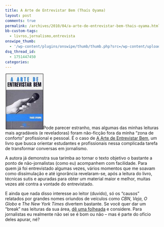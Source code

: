 ```yaml
---
title: A Arte de Entrevistar Bem (Thaís Oyama)
layout: post
comments: true
permalink: /archives/2010/04/a-arte-de-entrevistar-bem-thais-oyama.html/
bb-custom-tags:
  - livros,jornalismo,entrevista
onswipe_thumb:
  - '/wp-content/plugins/onswipe/thumb/thumb.php?src=/wp-content/uploads/2010/04/a_arte_de_entrevistar_bem.jpg&amp;w=600&amp;h=800&amp;zc=1&amp;q=75&amp;f=0'
dsq_thread_id:
  - 1751447450
categories:
---
```

[<img class="alignright size-full wp-image-3936 right" style="margin-left: 2px; border: 1px solid black;" title="A Arte de Entrevistar Bem" src="/wp-content/uploads/2010/04/a_arte_de_entrevistar_bem.jpg" alt="A Arte de Entrevistar Bem" width="121" height="180" />][1]Pode parecer estranho, mas algumas das minhas leituras mais agradáveis (e reveladoras) foram não-ficção fora da minha &#8220;zona de conforto&#8221; profissional e pessoal. É o caso de [A Arte de Entrevistar Bem][1], um livro que busca orientar estudantes e profissionais nessa complicada tarefa de transformar conversas em jornalismo.

A autora já demonstra sua tarimba ao tornar o texto objetivo o bastante a ponto de não-jornalistas (como eu) acompanhem com facilidade. Para quem já foi entrevistado algumas vezes, vários momentos que me soavam como dissimulação e até ignorância revelaram-se, após a leitura do livro, técnicas sutis e apuradas para obter um material maior e melhor, muitas vezes até contra a vontade do entrevistado.

E ainda que nada disso interesse ao leitor (duvido), só os &#8220;causos&#8221; relatados por grandes nomes oriundos de veículos como *CBN*, *Veja*, *O Globo* e *The New York Times* divertem bastante. Se você quer dar um &#8220;break&#8221; nas leituras da sua área, [dê uma folheada][2] e considere. Para jornalistas eu realmente não sei se é bom ou não &#8211; mas é parte do ofício deles apurar, né?

 [1]: http://www.submarino.com.br/produto/1/21360832/arte+de+entrevistar+bem,+a&Franq=273452
 [2]: http://www.editoracontexto.com.br/produtos.asp?cod=358
